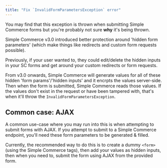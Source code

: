 ```yaml
---
title: "Fix `InvalidFormParametersException` error"
---
```


You may find that this exception is thrown when submitting Simple Commerce forms but you're probably not sure **why** it's being thrown.

Simple Commerce v3.0 introduced better protection around 'hidden form parameters' (which make things like redirects and custom form requests possible).

Previously, if your user wanted to, they could edit/delete the hidden inputs in your SC forms and get around your custom redirects or form requests.

From v3.0 onwards, Simple Commerce will generate values for all of these hidden 'form params'/'hidden inputs' and it encrpts the values server-side. Then when the form is submitted, Simple Commerce reads those values. If the values don't exist in the request or have been tampered with, that's when it'll throw the `InvalidFormParametersException`.

## Common case: AJAX

A common use-case where you may run into this is when attempting to submit forms with AJAX. If you attempt to submit to a Simple Commerce endpoint, you'll need these form parameters to be generated & filled.

Currently, the recommended way to do this is to create a dummy `<form>` (using the Simple Commerce tags), then add your values as hidden inputs, then when you need to, submit the form using AJAX from the provided form.
